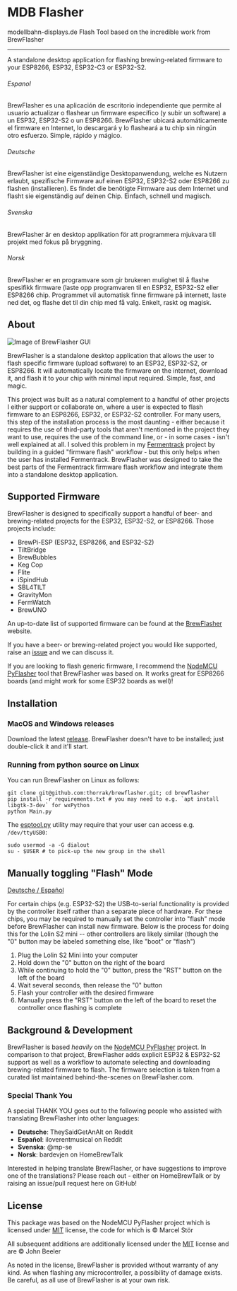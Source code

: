 # MDB Flasher
modellbahn-displays.de Flash Tool based on the incredible work from BrewFlasher


-----------------------



A standalone desktop application for flashing brewing-related firmware to your ESP8266, ESP32, ESP32-C3 or ESP32-S2.


###### Espanol

BrewFlasher es una aplicación de escritorio independiente que permite al usuario actualizar o flashear un firmware específico (y subir un software) a un ESP32, ESP32-S2 o un ESP8266. BrewFlasher ubicará automáticamente el firmware en Internet, lo descargará y lo flasheará a tu chip sin ningún otro esfuerzo. Simple, rápido y mágico. 

###### Deutsche

BrewFlasher ist eine eigenständige Desktopanwendung, welche es Nutzern erlaubt, spezifische Firmware auf einen ESP32, ESP32-S2 oder ESP8266 zu flashen (installieren). Es findet die benötigte Firmware aus dem Internet und flasht sie eigenständig auf deinen Chip. Einfach, schnell und magisch.

###### Svenska

BrewFlasher är en desktop applikation för att programmera mjukvara till projekt med fokus på bryggning.

###### Norsk

BrewFlasher er en programvare som gir brukeren mulighet til å flashe spesifikk firmware (laste opp programvaren til en ESP32, ESP32-S2 eller ESP8266 chip. Programmet vil automatisk finne firmware på internett, laste ned det, og flashe det til din chip med få valg. Enkelt, raskt og magisk.

## About

![Image of BrewFlasher GUI](images/gui.png)

BrewFlasher is a standalone desktop application that allows the user to flash specific firmware (upload software) to an 
ESP32, ESP32-S2, or ESP8266. It will automatically locate the firmware on the internet, download it, and flash it to 
your chip with minimal input required. Simple, fast, and magic.

This project was built as a natural complement to a handful of other projects I either support or collaborate on, where 
a user is expected to flash firmware to an ESP8266, ESP32, or ESP32-S2 controller. For many users, this step of the 
installation process is the most daunting - either because it requires the use of third-party tools that aren't 
mentioned in the project they want to use, requires the use of the command line, or - in some cases - isn't well 
explained at all. I solved this problem in my [Fermentrack](http://www.fermentrack.com/) project by building in a guided
"firmware flash" workflow - but this only helps when the user has installed Fermentrack. BrewFlasher was designed to 
take the best parts of the Fermentrack firmware flash workflow and integrate them into a standalone desktop application.


## Supported Firmware
BrewFlasher is designed to specifically support a handful of beer- and brewing-related projects for the ESP32, ESP32-S2,
or ESP8266. Those projects include:

- BrewPi-ESP (ESP32, ESP8266, and ESP32-S2)
- TiltBridge
- BrewBubbles
- Keg Cop
- Flite
- iSpindHub
- SBL4TILT
- GravityMon
- FermWatch
- BrewUNO

An up-to-date list of supported firmware can be found at the [BrewFlasher](https://www.brewflasher.com/about/supported_projects/) website.

If you have a beer- or brewing-related project you would like supported, raise an [issue](https://github.com/thorrak/brewflasher/issues) and we can discuss it. 

If you are looking to flash generic firmware, I recommend the [NodeMCU PyFlasher](https://github.com/marcelstoer/nodemcu-pyflasher) tool that BrewFlasher was based on. It works great for ESP8266 boards (and might work for some ESP32 boards as well)!


## Installation

### MacOS and Windows releases

Download the latest [release](https://github.com/thorrak/brewflasher/releases). BrewFlasher doesn't have to be installed; just double-click it and it'll start.

### Running from python source on Linux

You can run BrewFlasher on Linux as follows:

    git clone git@github.com:thorrak/brewflasher.git; cd brewflasher
    pip install -r requirements.txt # you may need to e.g. `apt install libgtk-3-dev` for wxPython
    python Main.py

The [esptool.py](https://docs.espressif.com/projects/esptool/en/latest/esp32/index.html) utility may require that your user can access e.g. `/dev/ttyUSB0`:

    sudo usermod -a -G dialout
    su - $USER # to pick-up the new group in the shell

## Manually toggling "Flash" Mode

[Deutsche / Español](http://www.brewflasher.com/manualflash/)

For certain chips (e.g. ESP32-S2) the USB-to-serial functionality is provided by the controller itself rather than a 
separate piece of hardware. For these chips, you may be required to manually set the controller into "flash" mode before 
BrewFlasher can install new firmware. Below is the process for doing this for the Lolin S2 mini -- other controllers
are likely similar (though the "0" button may be labeled something else, like "boot" or "flash")

1. Plug the Lolin S2 Mini into your computer
2. Hold down the "0" button on the right of the board
3. While continuing to hold the "0" button, press the "RST" button on the left of the board
4. Wait several seconds, then release the "0" button
5. Flash your controller with the desired firmware
6. Manually press the "RST" button on the left of the board to reset the controller once flashing is complete


## Background & Development
BrewFlasher is based *heavily* on the [NodeMCU PyFlasher](https://github.com/marcelstoer/nodemcu-pyflasher) project. In 
comparison to that project, BrewFlasher adds explicit ESP32 & ESP32-S2 support as well as a workflow to automate selecting and
downloading brewing-related firmware to flash. The firmware selection is taken from a curated list maintained 
behind-the-scenes on BrewFlasher.com.

### Special Thank You

A special THANK YOU goes out to the following people who assisted with translating BrewFlasher into other languages:

- **Deutsche**: TheySaidGetAnAlt on Reddit
- **Español**: iloverentmusical on Reddit
- **Svenska**: @mp-se
- **Norsk**: bardevjen on HomeBrewTalk

Interested in helping translate BrewFlasher, or have suggestions to improve one of the translations? Please reach out - either on HomeBrewTalk or by raising an issue/pull request here on GitHub!




## License
This package was based on the NodeMCU PyFlasher project which is licensed under [MIT](http://opensource.org/licenses/MIT) 
license, the code for which is © Marcel Stör

All subsequent additions are additionally licensed under the [MIT](http://opensource.org/licenses/MIT) license and are 
© John Beeler

As noted in the license, BrewFlasher is provided without warranty of any kind. As when flashing any microcontroller,
a possibility of damage exists. Be careful, as all use of BrewFlasher is at your own risk. 
